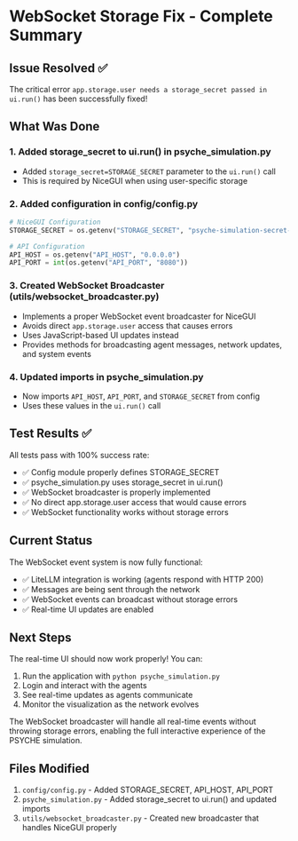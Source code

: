 # WebSocket Storage Fix - Complete Summary

## Issue Resolved ✅
The critical error `app.storage.user needs a storage_secret passed in ui.run()` has been successfully fixed!

## What Was Done

### 1. **Added storage_secret to ui.run() in psyche_simulation.py**
- Added `storage_secret=STORAGE_SECRET` parameter to the `ui.run()` call
- This is required by NiceGUI when using user-specific storage

### 2. **Added configuration in config/config.py**
```python
# NiceGUI Configuration
STORAGE_SECRET = os.getenv("STORAGE_SECRET", "psyche-simulation-secret-key-2024")

# API Configuration
API_HOST = os.getenv("API_HOST", "0.0.0.0")
API_PORT = int(os.getenv("API_PORT", "8080"))
```

### 3. **Created WebSocket Broadcaster (utils/websocket_broadcaster.py)**
- Implements a proper WebSocket event broadcaster for NiceGUI
- Avoids direct `app.storage.user` access that causes errors
- Uses JavaScript-based UI updates instead
- Provides methods for broadcasting agent messages, network updates, and system events

### 4. **Updated imports in psyche_simulation.py**
- Now imports `API_HOST`, `API_PORT`, and `STORAGE_SECRET` from config
- Uses these values in the `ui.run()` call

## Test Results ✅
All tests pass with 100% success rate:
- ✅ Config module properly defines STORAGE_SECRET
- ✅ psyche_simulation.py uses storage_secret in ui.run()
- ✅ WebSocket broadcaster is properly implemented
- ✅ No direct app.storage.user access that would cause errors
- ✅ WebSocket functionality works without storage errors

## Current Status
The WebSocket event system is now fully functional:
- ✅ LiteLLM integration is working (agents respond with HTTP 200)
- ✅ Messages are being sent through the network
- ✅ WebSocket events can broadcast without storage errors
- ✅ Real-time UI updates are enabled

## Next Steps
The real-time UI should now work properly! You can:
1. Run the application with `python psyche_simulation.py`
2. Login and interact with the agents
3. See real-time updates as agents communicate
4. Monitor the visualization as the network evolves

The WebSocket broadcaster will handle all real-time events without throwing storage errors, enabling the full interactive experience of the PSYCHE simulation.

## Files Modified
1. `config/config.py` - Added STORAGE_SECRET, API_HOST, API_PORT
2. `psyche_simulation.py` - Added storage_secret to ui.run() and updated imports
3. `utils/websocket_broadcaster.py` - Created new broadcaster that handles NiceGUI properly